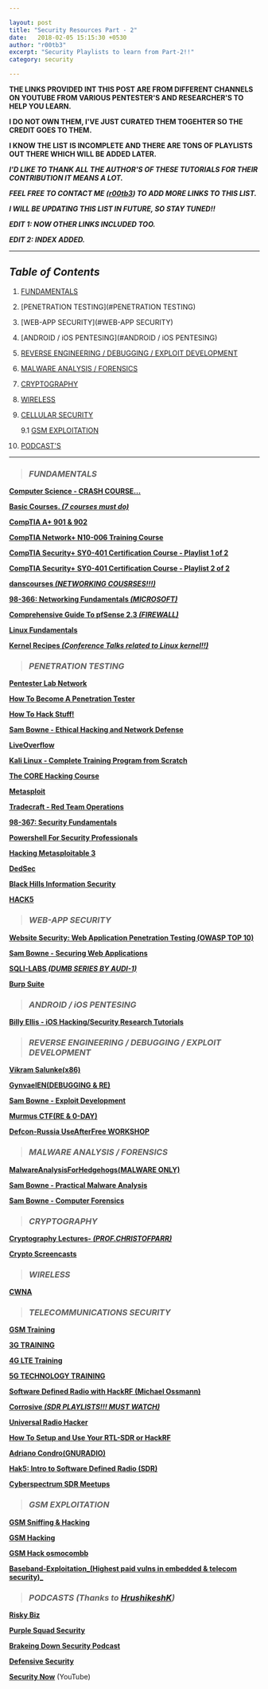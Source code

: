 ```yaml
---

layout: post
title: "Security Resources Part - 2"
date:   2018-02-05 15:15:30 +0530
author: "r00tb3"
excerpt: "Security Playlists to learn from Part-2!!"
category: security

---
```

**THE LINKS PROVIDED INT THIS POST ARE FROM DIFFERENT CHANNELS ON YOUTUBE FROM VARIOUS PENTESTER'S AND RESEARCHER'S TO HELP YOU LEARN.**

**I DO NOT OWN THEM, I'VE JUST CURATED THEM TOGEHTER SO THE CREDIT GOES TO THEM.**

**I KNOW THE LIST IS INCOMPLETE AND THERE ARE TONS OF PLAYLISTS OUT THERE WHICH WILL BE ADDED LATER.**

***I'D LIKE TO THANK ALL THE AUTHOR'S OF THESE TUTORIALS FOR THEIR CONTRIBUTION IT MEANS A LOT.***

***FEEL FREE TO CONTACT ME ([r00tb3](https://keybase.io/r00tb3)) TO ADD MORE LINKS TO THIS LIST.***

***I WILL BE UPDATING THIS LIST IN FUTURE, SO STAY TUNED!!***

***EDIT 1: NOW OTHER LINKS INCLUDED TOO.***

***EDIT 2: INDEX ADDED.***

* * *

## ***Table of Contents***

1. [FUNDAMENTALS](#FUNDAMENTALS)

2. [PENETRATION TESTING](#PENETRATION TESTING)

3. [WEB-APP SECURITY](#WEB-APP SECURITY)

4. [ANDROID / iOS PENTESING](#ANDROID / iOS PENTESING)

5. [REVERSE ENGINEERING / DEBUGGING / EXPLOIT DEVELOPMENT](#RE)

6. [MALWARE ANALYSIS / FORENSICS](#MA)

7. [CRYPTOGRAPHY](#CRYPTOGRAPHY)

8. [WIRELESS](#WIRELESS)

9. [CELLULAR SECURITY](#CELL)
 
	9.1 [GSM EXPLOITATION](#GSM)

10. [PODCAST'S](#POD)

* * *

> ### <a name="FUNDAMENTALS"></a>*FUNDAMENTALS*

[**Computer Science - CRASH COURSE...**](https://www.youtube.com/playlist?list=PL8dPuuaLjXtNlUrzyH5r6jN9ulIgZBpdo)

[**Basic Courses. _(7 courses must do)_**](https://www.youtube.com/playlist?list=PLktKStRxdIxYV9JSvUe1T-a6VamT9mdHK)

[**CompTIA A+ 901 & 902**](https://www.youtube.com/playlist?list=PLQryb-FUreLBsGjFDmMZfmaCa-0XV-geq)

[**CompTIA Network+ N10-006 Training Course**](https://www.youtube.com/playlist?list=PLG49S3nxzAnnXcPUJbwikr2xAcmKljbnQ)

[**CompTIA Security+ SY0-401 Certification Course - Playlist 1 of 2**](https://www.youtube.com/playlist?list=PLG49S3nxzAnkcKd71N4OjSv4cUXNhoPlQ)

[**CompTIA Security+ SY0-401 Certification Course - Playlist 2 of 2**](https://www.youtube.com/playlist?list=PLG49S3nxzAnlhMM1KV5ST1qi3kI87hMpY)

[**danscourses _(NETWORKING COUSRSES!!!)_**](https://www.youtube.com/user/danscourses/playlists)

[**98-366: Networking Fundamentals _(MICROSOFT)_**](https://www.youtube.com/playlist?list=PLsrZV8shpwjMLQZSfvlusAfngXpr58O-A)

[**Comprehensive Guide To pfSense 2.3 _(FIREWALL)_**](https://www.youtube.com/playlist?list=PLE726R7YUJTePGvo0Zga2juUBxxFTH4Bk)

[**Linux Fundamentals**](https://www.youtube.com/playlist?list=PL8A83A276F0D85E70)

[**Kernel Recipes _(Conference Talks related to Linux kernel!!)_**](https://www.youtube.com/user/hupstream/playlists)



> ### <a name="PENETRATION TESTING"></a>*PENETRATION TESTING* ###

[**Pentester Lab Network**](https://www.youtube.com/playlist?list=PL8JzjH888lZUiTY-uXdo-aSrhqZXturI6)

[**How To Become A Penetration Tester**](https://www.youtube.com/playlist?list=PL8JzjH888lZUm1bvJLTa0XziounDyHBYw)

[**How To Hack Stuff!**](https://www.youtube.com/playlist?list=PLI7sA2luNRhl4H7fzDf6tOJaA5B59ee3_)

[**Sam Bowne - Ethical Hacking and Network Defense**](https://www.youtube.com/playlist?list=PL7gCgFw1RV1P94lNy8Xk5UdjwFLVtIOij)

[**LiveOverflow**](https://www.youtube.com/channel/UClcE-kVhqyiHCcjYwcpfj9w/playlists)

[**Kali Linux - Complete Training Program from Scratch**](https://www.youtube.com/playlist?list=PLnjNR4-S-EVqfJWovxEJyb7I0IOkKkoYM)

[**The CORE Hacking Course**](https://www.youtube.com/playlist?list=PLMGUdaTHpFQLmSAk5_cTM8Y502hhVpeNf)

[**Metasploit**](https://www.youtube.com/playlist?list=PL8JzjH888lZUC09-L_mHnqZP3x8hyeLZh)

[**Tradecraft - Red Team Operations**](https://www.youtube.com/playlist?list=PL9HO6M_MU2nesxSmhJjEvwLhUoHPHmXvz)

[**98-367: Security Fundamentals**](https://www.youtube.com/playlist?list=PLsrZV8shpwjM_1DN5M-070MXqZPsZYa49)

[**Powershell For Security Professionals**](https://www.youtube.com/playlist?list=PL8JzjH888lZXQbFCtuB2CXtSDJKKzCL3Y)

[**Hacking Metasploitable 3**](https://www.youtube.com/playlist?list=PLZOToVAK85MpnjpcVtNMwmCxMZRFaY6mT)

[**DedSec**](https://www.youtube.com/user/gaytony10/playlists)

[**Black Hills Information Security**](https://www.youtube.com/channel/UCJ2U9Dq9NckqHMbcUupgF0A/videos?view=0&sort=da&flow=grid)

[**HACK5**](https://www.youtube.com/user/Hak5Darren/playlists)




> ### <a name="WEB-APP SECURITY"></a>*WEB-APP SECURITY* ###

[**Website Security: Web Application Penetration Testing (OWASP TOP 10)**](https://www.youtube.com/playlist?list=PLp4w7b_XLssS2d2gbkesLY5uSxWoufdkN)

[**Sam Bowne - Securing Web Applications**](https://www.youtube.com/playlist?list=PL7gCgFw1RV1M6vJFX1RPDhgPZbg9qU3ub)

[**SQLI-LABS _(DUMB SERIES BY AUDI-1)_**](https://www.youtube.com/playlist?list=PLkiAz1NPnw8qEgzS7cgVMKavvOAdogsro)

[**Burp Suite**](https://www.youtube.com/playlist?list=PL8JzjH888lZVNJgGr7KyJ2QdozxM5fGz4)



> ### <a name="ANDROID / iOS PENTESING"></a>*ANDROID / iOS PENTESING* ###

[**Billy Ellis - iOS Hacking/Security Research Tutorials**](https://www.youtube.com/playlist?list=PL-slHQxWd9GkhKu8oXXrIHFI_EoVHQqSA)


> ### <a name="RE"></a>*REVERSE ENGINEERING / DEBUGGING / EXPLOIT DEVELOPMENT* ###

[**Vikram Salunke(x86)**](https://www.youtube.com/channel/UC47mvysT5DQi4vrjJzSf7yg/playlists)

[**GynvaelEN(DEBUGGING & RE)**](https://www.youtube.com/user/GynvaelEN/videos?flow=grid&sort=da&view=0)

[**Sam Bowne - Exploit Development**](https://www.youtube.com/playlist?list=PL7gCgFw1RV1N9Lqfyp-eIgKSb1KTp1ifm)

[**Murmus CTF(RE & 0-DAY)**](https://www.youtube.com/channel/UCUB9vOGEUpw7IKJRoR4PK-A/playlists)

[**Defcon-Russia UseAfterFree WORKSHOP**](https://www.youtube.com/playlist?list=PLwZPTATC2wFiWN7tjtkjlMSarxkWeOlSo)



> ### <a name="MA"></a>*MALWARE ANALYSIS / FORENSICS* ###

[**MalwareAnalysisForHedgehogs(MALWARE ONLY)**](https://www.youtube.com/channel/UCVFXrUwuWxNlm6UNZtBLJ-A/playlists)

[**Sam Bowne - Practical Malware Analysis**](https://www.youtube.com/playlist?list=PL7gCgFw1RV1PgrZftw3kd23cLjobGEStR)

[**Sam Bowne - Computer Forensics**](https://www.youtube.com/playlist?list=PL7gCgFw1RV1NhOR51XXfiDk8ZCmyU_BpG)



> ### <a name="CRYPTOGRAPHY"></a>*CRYPTOGRAPHY*

[**Cryptography Lectures- _(PROF.CHRISTOFPARR)_**](https://www.youtube.com/playlist?list=PLoJC20gNfC2gAB-eg7oaUTheB_JgQY4-q)

[**Crypto Screencasts**](https://www.youtube.com/playlist?list=PLBJMt6zV1c7FN3IjBDr9lydgqGzh_SqHV)



> ### <a name="WIRELESS"></a>*WIRELESS* ###

[**CWNA**](https://www.youtube.com/playlist?list=PLqBIVzTcm3GEnmKQELxg30sQfAXehdC3f)



> ### <a name="CELL"></a>*TELECOMMUNICATIONS SECURITY* ###

[**GSM Training**](https://www.youtube.com/playlist?list=PL-XjHn7CHrmTdl365uztpUVLx4zwbFgbl)

[**3G TRAINING**](https://www.youtube.com/playlist?list=PL-XjHn7CHrmTp3KcQzmH8QU_nLvyc3OWa)

[**4G LTE Training**](https://www.youtube.com/playlist?list=PL-XjHn7CHrmQvc10CTljTE7Vb4SvuT6tY)

[**5G TECHNOLOGY TRAINING**](https://www.youtube.com/playlist?list=PL-XjHn7CHrmRVdDO11OG6ihpa6Vf8QhuS)

[**Software Defined Radio with HackRF (Michael Ossmann)**](https://www.youtube.com/playlist?list=PLVQhg1UYyzxUcv-bZnxOOA6pkoAB021d9)

[**Corrosive _(SDR PLAYLISTS!!! MUST WATCH)_**](https://www.youtube.com/user/pspheaven/playlists)

[**Universal Radio Hacker**](https://www.youtube.com/playlist?list=PLlKjreY6G-1EKKBs9sucMdk8PwzcFuIPB)

[**How To Setup and Use Your RTL-SDR or HackRF**](https://www.youtube.com/playlist?list=PLnisHqA5j8piYFBKVj3SVd9ObXtjdBOUi)

[**Adriano Condro(GNURADIO)**](https://www.youtube.com/user/adrianocondro/playlists)

[**Hak5: Intro to Software Defined Radio (SDR)**](https://www.youtube.com/playlist?list=PLW5y1tjAOzI1c7vAHCujTLnGoZX53H0Bw)

[**Cyberspectrum SDR Meetups**](https://www.youtube.com/playlist?list=PLPmwwVknVIiXGzKhtimTMjhcyppeRRsnE)




> ### <a name="GSM"></a>*GSM EXPLOITATION* ###

[**GSM Sniffing & Hacking**](https://www.youtube.com/playlist?list=PLRovDyowOn5F_TFotx0n8A79ToZYD2lOv)

[**GSM Hacking**](https://www.youtube.com/playlist?list=PL2A2DE98C93230B76)

[**GSM Hack osmocombb**](https://www.youtube.com/playlist?list=PLKvMN2N2jUsST0gl8E3DfRYYJef6oEdPv)

[**Baseband-Exploitation_(Highest paid vulns in embedded & telecom security)_**](https://www.youtube.com/playlist?list=PLktKStRxdIxbxEoPD4M4xIazTpAB5b5Wu)



> ### <a name="POD"></a>*PODCASTS (Thanks to [HrushikeshK](https://github.com/HrushikeshK))* ###

**[Risky Biz](https://risky.biz/)**

**[Purple Squad Security](https://purplesquadsec.com/podcast/)**

**[Brakeing Down Security Podcast](http://www.brakeingsecurity.com/)**

**[Defensive Security](https://defensivesecurity.org/category/podcast/)**

**[Security Now](https://www.youtube.com/channel/UCNbqa_9xihC8yaV2o6dlsUg)** (YouTube)
